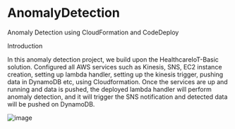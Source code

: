 # AnomalyDetection
Anomaly Detection using CloudFormation and CodeDeploy

Introduction

In this anomaly detection project, we build upon the HealthcareIoT-Basic solution.
Configured all AWS services such as Kinesis, SNS, EC2 instance creation, setting up lambda handler, setting up the kinesis trigger, pushing data in DynamoDB etc, using Cloudformation. Once the services are up and running and data is pushed, the deployed lambda handler will perform anomaly detection, and it will trigger the SNS notification and detected data will be pushed on DynamoDB.

![image](https://user-images.githubusercontent.com/45310865/135243515-b8746f0d-eaa0-4266-bb44-488bfd3e560e.png)


